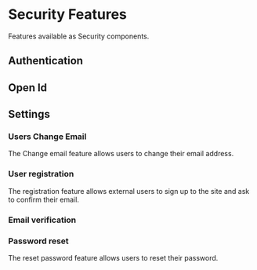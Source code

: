 # Security Features

Features available as Security components.

## Authentication

## Open Id

## Settings

### Users Change Email

The Change email feature allows users to change their email address.

### User registration

The registration feature allows external users to sign up to the site and ask to confirm their email.

### Email verification

### Password reset

The reset password feature allows users to reset their password.
